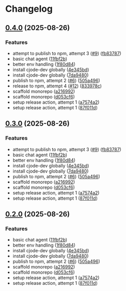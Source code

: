 # Changelog

## [0.4.0](https://github.com/c-ehrlich/cjode/compare/v0.3.0...v0.4.0) (2025-08-26)


### Features

* attempt to publish to npm, attempt 3 ([#9](https://github.com/c-ehrlich/cjode/issues/9)) ([fb83787](https://github.com/c-ehrlich/cjode/commit/fb837872abc2cd4f9328566108374cbbb33c4555))
* basic chat agent ([11fbf2b](https://github.com/c-ehrlich/cjode/commit/11fbf2b98ce3a731f5a013196761f2ab85d1b551))
* better env handling ([1f80d84](https://github.com/c-ehrlich/cjode/commit/1f80d841d65ea66f4c0df194a7badb9dfc6b38eb))
* install cjode-dev globally ([4e345bd](https://github.com/c-ehrlich/cjode/commit/4e345bd69945ab62eaefd5c89fb5d93fd7186dac))
* install cjode-dev globally ([7da9480](https://github.com/c-ehrlich/cjode/commit/7da9480afa7d657c87cb46146eb54f8a56628c1e))
* publish to npm, attempt 2 ([#6](https://github.com/c-ehrlich/cjode/issues/6)) ([505a496](https://github.com/c-ehrlich/cjode/commit/505a49686bfe70786ab7a37ff73dfdad8bc5c089))
* release to npm, attempt 4 ([#12](https://github.com/c-ehrlich/cjode/issues/12)) ([833978c](https://github.com/c-ehrlich/cjode/commit/833978ccaa45051e70b588669594ef964ffeb9da))
* scaffold monorepo ([a216992](https://github.com/c-ehrlich/cjode/commit/a21699238df9bd8a3ea57fd91828490cbf8d61ce))
* scaffold monorepo ([d053cf6](https://github.com/c-ehrlich/cjode/commit/d053cf68c3b686e44be1e7f19708c0cbdcc9c425))
* setup release action, attempt 1 ([a7574a2](https://github.com/c-ehrlich/cjode/commit/a7574a2557e0ee286e2edffcdcf86c06301f8ae1))
* setup release action, attempt 1 ([87f011d](https://github.com/c-ehrlich/cjode/commit/87f011d2047f4b25f461393b05587e2b00fc9f47))

## [0.3.0](https://github.com/c-ehrlich/cjode/compare/v0.2.0...v0.3.0) (2025-08-26)


### Features

* attempt to publish to npm, attempt 3 ([#9](https://github.com/c-ehrlich/cjode/issues/9)) ([fb83787](https://github.com/c-ehrlich/cjode/commit/fb837872abc2cd4f9328566108374cbbb33c4555))
* basic chat agent ([11fbf2b](https://github.com/c-ehrlich/cjode/commit/11fbf2b98ce3a731f5a013196761f2ab85d1b551))
* better env handling ([1f80d84](https://github.com/c-ehrlich/cjode/commit/1f80d841d65ea66f4c0df194a7badb9dfc6b38eb))
* install cjode-dev globally ([4e345bd](https://github.com/c-ehrlich/cjode/commit/4e345bd69945ab62eaefd5c89fb5d93fd7186dac))
* install cjode-dev globally ([7da9480](https://github.com/c-ehrlich/cjode/commit/7da9480afa7d657c87cb46146eb54f8a56628c1e))
* publish to npm, attempt 2 ([#6](https://github.com/c-ehrlich/cjode/issues/6)) ([505a496](https://github.com/c-ehrlich/cjode/commit/505a49686bfe70786ab7a37ff73dfdad8bc5c089))
* scaffold monorepo ([a216992](https://github.com/c-ehrlich/cjode/commit/a21699238df9bd8a3ea57fd91828490cbf8d61ce))
* scaffold monorepo ([d053cf6](https://github.com/c-ehrlich/cjode/commit/d053cf68c3b686e44be1e7f19708c0cbdcc9c425))
* setup release action, attempt 1 ([a7574a2](https://github.com/c-ehrlich/cjode/commit/a7574a2557e0ee286e2edffcdcf86c06301f8ae1))
* setup release action, attempt 1 ([87f011d](https://github.com/c-ehrlich/cjode/commit/87f011d2047f4b25f461393b05587e2b00fc9f47))

## [0.2.0](https://github.com/c-ehrlich/cjode/compare/v0.1.0...v0.2.0) (2025-08-26)


### Features

* basic chat agent ([11fbf2b](https://github.com/c-ehrlich/cjode/commit/11fbf2b98ce3a731f5a013196761f2ab85d1b551))
* better env handling ([1f80d84](https://github.com/c-ehrlich/cjode/commit/1f80d841d65ea66f4c0df194a7badb9dfc6b38eb))
* install cjode-dev globally ([4e345bd](https://github.com/c-ehrlich/cjode/commit/4e345bd69945ab62eaefd5c89fb5d93fd7186dac))
* install cjode-dev globally ([7da9480](https://github.com/c-ehrlich/cjode/commit/7da9480afa7d657c87cb46146eb54f8a56628c1e))
* publish to npm, attempt 2 ([#6](https://github.com/c-ehrlich/cjode/issues/6)) ([505a496](https://github.com/c-ehrlich/cjode/commit/505a49686bfe70786ab7a37ff73dfdad8bc5c089))
* scaffold monorepo ([a216992](https://github.com/c-ehrlich/cjode/commit/a21699238df9bd8a3ea57fd91828490cbf8d61ce))
* scaffold monorepo ([d053cf6](https://github.com/c-ehrlich/cjode/commit/d053cf68c3b686e44be1e7f19708c0cbdcc9c425))
* setup release action, attempt 1 ([a7574a2](https://github.com/c-ehrlich/cjode/commit/a7574a2557e0ee286e2edffcdcf86c06301f8ae1))
* setup release action, attempt 1 ([87f011d](https://github.com/c-ehrlich/cjode/commit/87f011d2047f4b25f461393b05587e2b00fc9f47))
